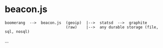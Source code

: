 beacon.js
=========


    
    boomerang  -->  beacon.js  (geoip)  |-->  statsd  -->  graphite
                               (raw)    |-->  any durable storage (file, sql, nosql)
                               
                               
...
                  
